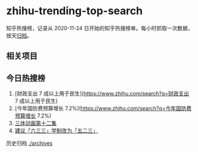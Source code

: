 # zhihu-trending-top-search

知乎热搜榜，记录从 2020-11-24
日开始的知乎热搜榜单。每小时抓取一次数据，按天[归档](./archives)。

## 相关项目

## 今日热搜榜

<!-- BEGIN -->
<!-- 最后更新时间 Mon Mar 06 2023 03:06:18 GMT+0800 (China Standard Time) -->

1. [财政支出 7 成以上用于民生](https://www.zhihu.com/search?q=财政支出 7
   成以上用于民生)
1. [今年国防费预算增长 7.2%](https://www.zhihu.com/search?q=今年国防费预算增长
   7.2%)
1. [三体动画第十二集](https://www.zhihu.com/search?q=三体动画第十二集)
1. [建议「六三三」学制改为「五二三」](https://www.zhihu.com/search?q=建议「六三三」学制改为「五二三」)

<!-- END -->

历史归档 [./archives](./archives)
